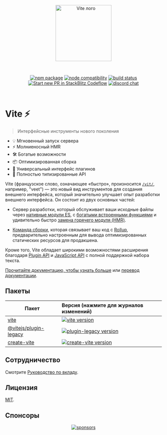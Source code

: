 <p align="center">
  <a href="https://vitejs.dev" target="_blank" rel="noopener noreferrer">
    <img width="180" src="https://vitejs.dev/logo.svg" alt="Vite лого">
  </a>
</p>
<br/>
<p align="center">
  <a href="https://npmjs.com/package/vite"><img src="https://img.shields.io/npm/v/vite.svg" alt="npm package"></a>
  <a href="https://nodejs.org/en/about/releases/"><img src="https://img.shields.io/node/v/vite.svg" alt="node compatibility"></a>
  <a href="https://github.com/vitejs/vite/actions/workflows/ci.yml"><img src="https://github.com/vitejs/vite/actions/workflows/ci.yml/badge.svg?branch=main" alt="build status"></a>
  <a href="https://pr.new/vitejs/vite"><img src="https://developer.stackblitz.com/img/start_pr_dark_small.svg" alt="Start new PR in StackBlitz Codeflow"></a>
  <a href="https://chat.vitejs.dev"><img src="https://img.shields.io/badge/chat-discord-blue?style=flat&logo=discord" alt="discord chat"></a>
</p>
<br/>

# Vite ⚡

> Интерфейсные инструменты нового поколения

- 💡 Мгновенный запуск сервера
- ⚡️ Молниеносный HMR
- 🛠️ Богатые возможности
- 📦 Оптимизированная сборка
- 🔩 Универсальный интерфейс плагинов
- 🔑 Полностью типизированные API

Vite (французское слово, означающее «быстро», произносится [`/vit/`](https://cdn.jsdelivr.net/gh/vitejs/vite@main/docs/public/vite.mp3), например, "veet") — это новый вид инструментов для создания внешнего интерфейса, который значительно улучшает опыт разработки внешнего интерфейса. Он состоит из двух основных частей:

- Сервер разработки, который обслуживает ваши исходные файлы через [нативные модули ES](https://developer.mozilla.org/en-US/docs/Web/JavaScript/Guide/Modules), с [богатыми встроенными функциями](https://vitejs.dev/guide/features.html) и удивительно быстро [замена горячего модуля (HMR)](https://vitejs.dev/guide/features.html#hot-module-replacement).

- [Команда сборки](https://vitejs.dev/guide/build.html), которая связывает ваш код с [Rollup](https://rollupjs.org), предварительно настроенным для вывода оптимизированных статических ресурсов для продакшена.

Кроме того, Vite обладает широкими возможностями расширения благодаря [Plugin API](https://vitejs.dev/guide/api-plugin.html) и [JavaScript API](https://vitejs.dev/guide/api-javascript.html) с полной поддержкой набора текста.

[Прочитайте документацию, чтобы узнать больше](https://vitejs.dev) или [перевод документации](https://vitejs.ru).

## Пакеты

| Пакет                                           | Версия (нажмите для журналов изменений)                                                                                           |
| ----------------------------------------------- | :-------------------------------------------------------------------------------------------------------------------------------- |
| [vite](packages/vite)                           | [![vite version](https://img.shields.io/npm/v/vite.svg?label=%20)](packages/vite/CHANGELOG.md)                                    |
| [@vitejs/plugin-legacy](packages/plugin-legacy) | [![plugin-legacy version](https://img.shields.io/npm/v/@vitejs/plugin-legacy.svg?label=%20)](packages/plugin-legacy/CHANGELOG.md) |
| [create-vite](packages/create-vite)             | [![create-vite version](https://img.shields.io/npm/v/create-vite.svg?label=%20)](packages/create-vite/CHANGELOG.md)               |

## Сотрудничество

Смотрите [Руководство по вкладу](CONTRIBUTING.md).

## Лицензия

[MIT](LICENSE).

## Спонсоры

<p align="center">
  <a target="_blank" href="https://github.com/sponsors/yyx990803">
    <img alt="sponsors" src="https://sponsors.vuejs.org/vite.svg">
  </a>
</p>
